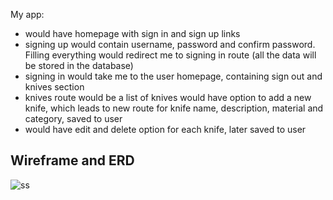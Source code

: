 My app:
- would have homepage with sign in and sign up links
- signing up would contain username, password and confirm password. Filling everything would redirect me to signing in route (all the data will be stored in the database)
- signing in would take me to the user homepage, containing sign out and knives section
- knives route would be a list of knives
 would have option to add a new knife, which leads to new route for knife name, description, material and category, saved to user
- would have edit and delete option for each knife, later saved to user

## Wireframe and ERD 


![ss](https://i.imgur.com/sOIPymC.png)
